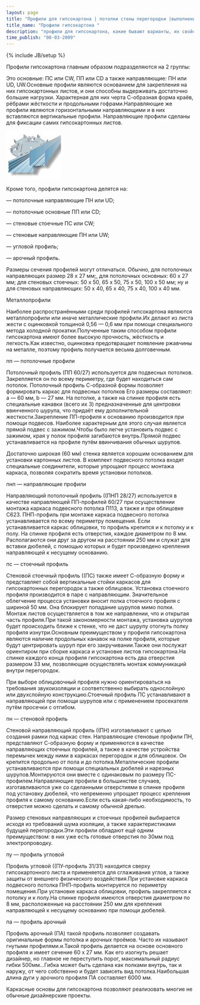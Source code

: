 ```yaml
---
layout: page
title: "Профили для гипсокартона | потолки стены перегородки |выполнение работ"
title_name: "Профили гипсокартона "
description: "профили для гипсокартона, какие бывают варианты, их свойства и функции"
time_publish: "08-03-2009"
---
```

{% include JB/setup %}

Профили гипсокартона главным образом подразделяются на 2 группы:

Это основные: ПС или CW, ПП или CD а также направляющие: ПН или UD, UW.Основные профили являются основанием для закрепления на них гипсокартонных листов, и они способны выдерживать достаточно большие нагрузки. Характерная для них черта С-образная форма краёв, рёбрами жёсткости и продольными гофрами.Направляющие же профили являются горизонтальными направляющими и в них вставляются вертикальные профили. Направляющие профили сделаны для фиксации самих гипсокартонных листов.

![Профили гипсокартона](images/2-profil.jpg)

Кроме того, профили гипсокартона делятся на:

— потолочные направляющие ПН или UD;

— потолочные основные ПП или CD;

— стеновые стоечные ПС или CW;

— стеновые направляющие ПН или UW;

— угловой профиль;

— арочный профиль.

Размеры сечения профилей могут отличаться. Обычно, для потолочных направляющих размер 28 х 27 мм;, для потолочных основных: 60 х 27 мм; для стеновых стоечных: 50 х 50, 65 х 50, 75 х 50, 100 х 50 мм; ну и для стеновых направляющих: 50 х 40, 65 х 40, 75 х 40, 100 х 40 мм.

Металлопрофили

Наиболее распространёнными среди профилей гипсокартона являются металлопрофили или иначе металлические профили.Их делают из листа жести с оцинковкой толщиной 0,56 — 0,6 мм при помощи специального метода холодной прокатки.Полученные таким способом профили гипсокартона имеют более высокую прочность, жёсткость и легкость.Как известно, оцинковка предотвращает появление ржавчины на металле, поэтому профиль получается весьма долговечным.

пп — потолочные профили

Потолочный профиль (ПП 60/27) используется для подвесных потолков.
Закрепляется он по всему периметру, где будет находиться сам потолок.
Потолочный профиль С-образной формы позволяет формировать каркас для подвесных потолков
Его размеры составляют: а — 60 мм, b — 27 мм.
На потолке, а также на спинке профиля есть специальные канавки (всего их 3) предназначенные для центровки ввинченного шурупа, что придаёт ему дополнительной жесткости.Закрепление ПП-профиля к основанию производится при помощи подвесов. Наиболее характерным для этого случая является прямой подвес с зажимом.Чтобы было легче установить подвес с зажимом, края у полок профиля загибаются внутрь.Прямой подвес устанавливается на профиле путём ввинчивания обычных шурупов.

Достаточно широкая (60 мм) стенка является хорошим основанием для установки картонных листов.
В комплект подвесного потолка входят специальные соединители, которые упрощают процесс монтажа каркаса, позволяя сократить время установки потолков.

пнп — направляющие профили

Направляющий потолочный профиль ((ПНП 28/27) используется в качестве направляющей ПП-профилей 60/27 при осуществлении монтажа каркаса подвесного потолка П113, а также и при облицовке С623.
ПНП-профиль при монтаже каркаса подвесного потолка устанавливается по всему периметру помещения.
Если устанавливается каркас облицовки, то профиль крепится и к потолку и к полу.
На спинке профиля есть отверстия, каждое диаметром по 8 мм. Располагаются они друг за другом на расстоянии 250 мм и служат для вставки дюбелей, с помощью которых и будет произведено крепления направляющей к несущему основанию.

пс — стоечный профиль

Стеновой стоечный профиль ((ПС) также имеет С-образную форму и представляет собой вертикальные стойки каркасов для гипсокартонных перегородок а также облицовок.
Установка стоечного профиля производится в паре с направляющим.
Значительное облегчение процесса установки вносит полка стоечного профиля с шириной 50 мм. Она блокирует попадание шурупов мимо полки. Монтаж листов осуществляется в том же направлении, что и открытая часть профиля.При такой закономерности монтажа, установка шурупов будет происходить ближе к стенке, что не даст шурупу отогнуть полку профиля изнутри.Основным преимуществом у профиля гипсокартона являются наличие продольных канавок на полке профиля, которые будут центрировать шуруп при его закручивании.Также они послужат ориентиром при сборке каркаса и установке листов гипсокартона.На спинке каждого конца профиля гипсокартона есть два отверстия размером 33 мм, позволяющие осуществлять монтаж коммуникаций внутри перегородок.

При выборе облицовочный профиля нужно ориентироваться на требования звукоизоляции и соответственно выбирать однослойную или двухслойную конструкцию.Стоечный профиль ПС устанавливают в направляющей при помощи шурупов или с применением просекателя путём просечки с отгибом.

пн — стеновой профиль

Стеновой направляющий профиль ((ПН) изготавливают с целью создания рамки под каркас стен.
Направляющие стеновые профили ПН, представляют С-образную форму и применяются в качестве направляющих стоечных профилей, а также в качестве устройства перемычек между ними в каркасах перегородок и для облицовок.
Он крепится продольно от пола и до потолка.Металлические профили устанавливаются при помощи специальных дюбелей и нарезных шурупов.Монтируются они вместе с одинаковым по размеру ПС-профилем.Направляющие профили в большинстве случаев, изготавливаются уже со сделанными отверстиями в спинке профиля под установку дюбелей, что непременно упрощает процесс крепления профиля к самому основанию.Если есть какая-либо необходимость, то отверстия можно сделать и самому обычной дрелью.

Размер стеновых направляющих и стоечных профилей выбирается исходя из требований шума изоляции, а также характеристиками будущей перегородки.Эти профили обладают ещё одним преимуществом: в них уже есть готовые отверстия по 30мм под электропроводку.

пу — профиль угловой

Профиль угловой ((ПУ-профиль 31/31) находится сверху гипсокартонного листа и применяется для сглаживания углов, а также защиты от внешнего физического воздействия.При установке каркаса подвесного потолка ПНП-профиль монтируется по периметру помещения.При установке каркаса облицовки, профиль закрепляется к потолку и к полу.На спинке профиля имеются отверстия диаметром по 8 мм, расположенные на расстоянии 250 мм для крепления направляющей к несущему основанию при помощи дюбелей.

па — профиль арочный

Профиль арочный (ПА) такой профиль позволяет создавать оригинальные формы потолка и арочных проёмов. Часто их называют гнутыми профилями.и.Такой профиль делается на основе основного профиля и имеет сечение 60 х 27 мм.
Как его изогнуть решает дизайнер, но главное не переступить порог, максимальный радиус гибки 500мм...Гибка может быть сделана как полками внутрь, так и наружу, от чего собственно и будет зависеть вид потолка.Наибольшая длина дуги у арочного профиля ПА составляет 6000 мм.

Каркасные основы для гипсокартона позволяют реализовать многие не обычные дизайнерские проекты.


